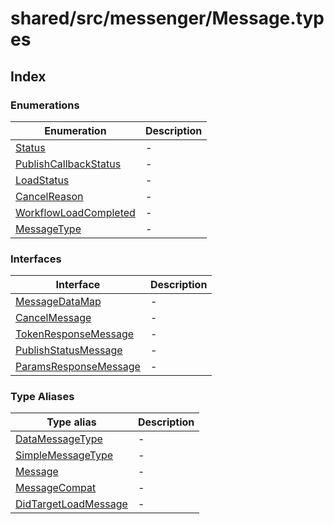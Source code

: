 # shared/src/messenger/Message.types

## Index

### Enumerations

| Enumeration | Description |
| ------ | ------ |
| [Status](enumerations/Status.md) | - |
| [PublishCallbackStatus](enumerations/publish-callback-status.md) | - |
| [LoadStatus](enumerations/LoadStatus.md) | - |
| [CancelReason](enumerations/CancelReason.md) | - |
| [WorkflowLoadCompleted](enumerations/workflow-load-completed.md) | - |
| [MessageType](enumerations/MessageType.md) | - |

### Interfaces

| Interface | Description |
| ------ | ------ |
| [MessageDataMap](interfaces/MessageDataMap.md) | - |
| [CancelMessage](interfaces/CancelMessage.md) | - |
| [TokenResponseMessage](interfaces/TokenResponseMessage.md) | - |
| [PublishStatusMessage](interfaces/publish-status-message.md) | - |
| [ParamsResponseMessage](interfaces/ParamsResponseMessage.md) | - |

### Type Aliases

| Type alias | Description |
| ------ | ------ |
| [DataMessageType](type-aliases/data-message-type.md) | - |
| [SimpleMessageType](type-aliases/simple-message-type.md) | - |
| [Message](type-aliases/message.md) | - |
| [MessageCompat](type-aliases/message-compat.md) | - |
| [DidTargetLoadMessage](type-aliases/did-target-load-message.md) | - |
